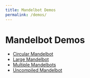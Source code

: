 ```yaml
---
title: Mandelbot Demos
permalink: /demos/
---
```


# Mandelbot Demos

* [Circular Mandelbot](circular/)
* [Large Mandelbot](large/)
* [Multiple Mandelbots](multiple/)
* [Uncompiled Mandelbot](uncompiled/)
